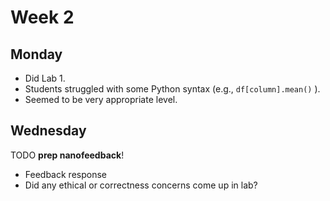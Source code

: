# Week 2

## Monday

* Did Lab 1.
* Students struggled with some Python syntax (e.g., `df[column].mean()` ).
* Seemed to be very appropriate level.

## Wednesday

TODO **prep nanofeedback**!

* Feedback response
* Did any ethical or correctness concerns come up in lab?

